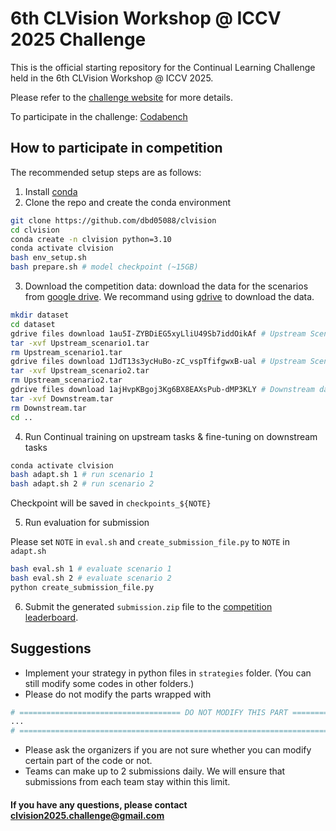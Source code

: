 # 6th CLVision Workshop @ ICCV 2025 Challenge

This is the official starting repository for the Continual Learning Challenge held in the 6th CLVision Workshop @ ICCV 2025.

Please refer to the [challenge website](https://sites.google.com/view/clvision2025/challenge) for more details.

To participate in the challenge: [Codabench](https://www.codabench.org/competitions/9421/)

## How to participate in competition
The recommended setup steps are as follows:
1. Install [conda](https://docs.conda.io/projects/conda/en/latest/user-guide/install/index.html)
2. Clone the repo and create the conda environment
```bash
git clone https://github.com/dbd05088/clvision
cd clvision
conda create -n clvision python=3.10
conda activate clvision
bash env_setup.sh
bash prepare.sh # model checkpoint (~15GB)
```
3. Download the competition data: download the data for the scenarios from [google drive](). We recommand using [gdrive](https://github.com/glotlabs/gdrive) to download the data.
```bash
mkdir dataset
cd dataset
gdrive files download 1au5I-ZYBDiEG5xyLliU49Sb7iddOikAf # Upstream Scenario 1 datasets (1.5GB)
tar -xvf Upstream_scenario1.tar
rm Upstream_scenario1.tar
gdrive files download 1JdT13s3ycHuBo-zC_vspTfifgwxB-ual # Upstream Scenario 2 datasets (11GB)
tar -xvf Upstream_scenario2.tar
rm Upstream_scenario2.tar
gdrive files download 1ajHvpKBgoj3Kg6BX8EAXsPub-dMP3KLY # Downstream datasets (9GB)
tar -xvf Downstream.tar
rm Downstream.tar
cd ..
```

4. Run Continual training on upstream tasks & fine-tuning on downstream tasks
```bash
conda activate clvision
bash adapt.sh 1 # run scenario 1
bash adapt.sh 2 # run scenario 2
```
Checkpoint will be saved in `checkpoints_${NOTE}`

5. Run evaluation for submission

Please set `NOTE` in `eval.sh` and `create_submission_file.py` to `NOTE` in `adapt.sh`
```bash
bash eval.sh 1 # evaluate scenario 1
bash eval.sh 2 # evaluate scenario 2
python create_submission_file.py
```

6. Submit the generated `submission.zip` file to the [competition leaderboard](https://www.codabench.org/competitions/9421/).

## Suggestions
- Implement your strategy in python files in `strategies` folder. (You can still modify some codes in other folders.)
- Please do not modify the parts wrapped with
```bash
# ==================================== DO NOT MODIFY THIS PART ===================================#
...
# ================================================================================================#
```
- Please ask the organizers if you are not sure whether you can modify certain part of the code or not.
- Teams can make up to 2 submissions daily. We will ensure that submissions from each team stay within this limit.

#### If you have any questions, please contact clvision2025.challenge@gmail.com
